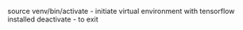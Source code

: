 source venv/bin/activate - initiate virtual environment with tensorflow installed
deactivate - to exit
